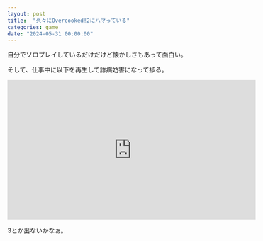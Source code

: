 ```yaml
---
layout: post
title:  "久々にOvercooked!2にハマっている"
categories: game
date: "2024-05-31 00:00:00"
---
```


自分でソロプレイしているだけだけど懐かしさもあって面白い。

そして、仕事中に以下を再生して詐病妨害になって捗る。

<div class="google">
<iframe width="560" height="315" src="https://www.youtube.com/embed/videoseries?si=0uKalBiLDmgv5szn&amp;list=PLJ_MIJVPaigqLz-q5g2RFeMY-uxQ2eq_D" title="YouTube video player" frameborder="0" allow="accelerometer; autoplay; clipboard-write; encrypted-media; gyroscope; picture-in-picture; web-share" referrerpolicy="strict-origin-when-cross-origin" allowfullscreen></iframe>
</div>

3とか出ないかなぁ。
